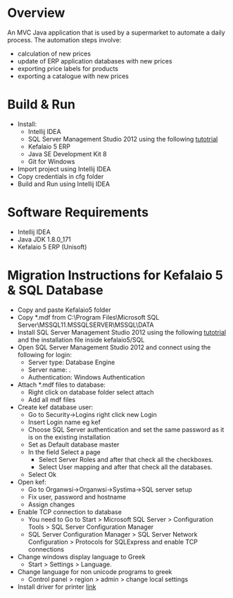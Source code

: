 # Overview
An MVC Java application that is used by a supermarket to automate a daily process.
The automation steps involve:
* calculation of new prices
* update of ERP application databases with new prices
* exporting price labels for products
* exporting a catalogue with new prices

# Build & Run
* Install:
  * Intellij IDEA
  * SQL Server Management Studio 2012 using the following [tutotrial](http://eservices.unisoft.gr/pages/loadpage.asp?id=1079)
  * Kefalaio 5 ERP
  * Java SE Development Kit 8
  * Git for Windows
* Import project using Intellij IDEA
* Copy credentials in cfg folder
* Build and Run using Intellij IDEA

# Software Requirements
* Intellij IDEA
* Java JDK 1.8.0_171
* Kefalaio 5 ERP (Unisoft)

# Migration Instructions for Kefalaio 5 & SQL Database
* Copy and paste Kefalaio5 folder
* Copy *.mdf from C:\Program Files\Microsoft SQL Server\MSSQL11.MSSQLSERVER\MSSQL\DATA
* Install SQL Server Management Studio 2012 using the following [tutotrial](http://eservices.unisoft.gr/pages/loadpage.asp?id=1079) and the installation file inside kefalaio5/SQL
* Open SQL Server Management Studio 2012 and connect using the following for login:
    * Server type:  Database Engine
    * Server name: .
    * Authentication: Windows Authentication
* Attach *.mdf files to database:
    * Right click on database folder select attach
    * Add all mdf files
* Create kef database user:
    * Go to Security->Logins right click new Login
    * Insert Login name eg kef
    * Choose SQL Server authentication and set the same password as it is on the existing installation
    * Set as Default database master 
    * In the field Select a page 
      * Select Server Roles and after that check all the checkboxes.
      * Select User mapping and after that check all the databases.
    * Select Ok
* Open kef:
    * Go to Organwsi->Organwsi->Systima->SQL server setup
    * Fix user, password and hostname
    * Assign  changes
 * Enable TCP connection to database
    * You need to Go to Start > Microsoft SQL Server > Configuration Tools > SQL Server Configuration Manager
    * SQL Server Configuration Manager > SQL Server Network Configuration > Protocols for SQLExpress and enable TCP connections
* Change windows display language to Greek
   * Start  > Settings  > Language. 
* Change language for non unicode programs to greek
   * Control panel > region > admin > change local settings
* Install driver for printer [link](https://support.infopos.gr/tameiakes-michanes/)

